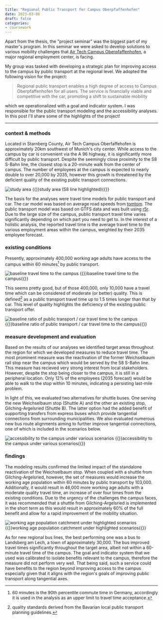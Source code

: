 ```yaml
---
title: "Regional Public Transport for Campus Oberpfaffenhofen"
date: 2023-03-08
draft: false
categories:
- coursework
---
```

Apart from the thesis, the "project seminar" was the biggest part of my master's program. In this seminar we were asked to 
develop solutions to various mobility challenges that [Air Tech Campus Oberpfaffenhofen](https://www.airtechcampus.de/), a major regional employment center, is facing.

My group was tasked with developing a strategic plan for improving access to the campus by public transport at the regional level.
We adopted the following vision for the project: 
>Regional public transport enables a high degree of access to Campus
Oberpfaffenhofen for all users. The service is financially viable and
competitive with the car, promoting a shift to sustainable mobility

which we operationalized with a goal and indicator system. I was responsible for the public transport modeling and the accessibility analyses. In this post I'll share 
some of the highlights of the project!

---
### context & methods

Located in Starnberg County, Air Tech Campus Oberfaffehofen is approximately 20km southwest of Munich's city
center. While access to the campus by car is convenient via the A 96 highway, it is significantly
more difficult by public transport. Despite the seemingly close proximity to the S8 S-Bahn line, the closest stop is a 20-minute walk from the center of campus.
The number of employees at the campus is expected to nearly double to over 20,000 by 2035, however this growth is threatened by the deficient quality of the existing public transport connections.

![study area](../resources/regional-public-transport-study-area.png)
{{<caption>}}study area (S8 line highlighted){{</caption>}}

The basis for the analyses were travel time models for public transport and car. The car model was based on average road speeds from [tomtom](https://www.tomtom.com/products/traffic-stats/). 
The public transport model was based on GTFS data and was built using [r5r](https://github.com/ipeaGIT/r5r). 
Due to the large size of the campus, public transport travel time varies significantly depending on which part you need to get to.
In the interest of a holistic analysis, the reported travel time is the average travel time to the various 
employment areas within the campus, weighted by their 2035 employee forecast.

### existing conditions
Presently, approximately 400,000 working age adults have access to the campus within 60 minutes[^1] by public transport.

![baseline travel time to the campus](../resources/regional-public-transport-seminar-baseline-travel-time.png)
{{<caption>}}baseline travel time to the campus{{</caption>}}

This seems pretty good, but of those 400,000, only 10,000 have a travel time which can be considered of moderate (or better) quality.
This is defined[^2] as a public transport travel time up to 1.5 times longer than that by car. This level of quality highlights the deficiency of the 
existing public transport offer. 

![baseline ratio of public transport / car travel time to the campus](../resources/regional-public-transport-seminar-baseline-travel-time-ratio.png)
{{<caption>}}baseline ratio of public transport / car travel time to the campus{{</caption>}}

### measure development and evaluation

Based on the results of our analyses we identified target areas throughout the region for which we developed
measures to reduce travel time. The most prominent measure was the reactivation of the former Weichselbaum rail stop near the campus which would be served
by the S8 S-Bahn line. This measure has recieved very strong interest from local stakeholders. However, despite the stop being closer to the campus, it is still in a peripheral location. 
Only 12% of the employees (2035 forecast) would be able to walk to the stop within 10 minutes, indicating a persisting last-mile problem.

In light of this, we evaluated two alternatives for shuttle buses. One serving the new Weichselbaum stop (Shuttle A) 
and the other an existing stop, Gilching-Argelsried (Shuttle B). The latter option had the added benefit of supporting transfers from express buses which provide tangential connections from 
surrounding municipalities. We also evaluated numerous new bus route alignments aiming to further improve tangential connections, one of which is included in the scenarios below.

![accessibility to the campus under various scenarios](../resources/regional-public-transport-seminar-scenarios.gif)
{{<caption>}}accessibility to the campus under various scenarios{{</caption>}}

### findings

The modeling results confirmed the limited impact of the standalone reactivation of the Weichselbaum stop. When
coupled with a shuttle from Gilching-Argelsried, however, the set of measures would increase the working age population within 60 minutes by public transport by 103,000.
Additionally, it would result in 46,000 more working age adults with a moderate quality travel time, an increase of over four times from the existing conditions. Due to the urgency of the challenges the campus faces, it was recommended that a shuttle from Gilching-Argelsried is implemented in the short term as this would result in
approximately 60% of the full benefit and allow for a rapid improvement of the mobility situation.

![working age population catchment under highlighted scenarios](../resources/regional-public-transport-seminar-scenario-results.png)
{{<caption>}}working age population catchment under highlighted scenarios{{</caption>}}

 As for new regional bus lines, the best performing one was a bus to Landsberg am Lech, a town of approximately 30,000. The bus improved travel times significantly throughout the target area, albeit not within a 60-minute travel time of the campus. The goal and indicator system that we used was calibrated to isolate benefits relevant to the campus, therefore the measure did not perform very well. That being said, such a service could have benefits to the region beyond improving access to the campus especially given that it aligns with the region's goals of improving public transport along tangential axes. 


[^1]: 60 minutes is the 90th percentile commute time in Germany, accordingly it is used in the analysis as an upper limit to travel time acceptance.  
[^2]: quality standards derived from the Bavarian local public transport planning guidelines.
